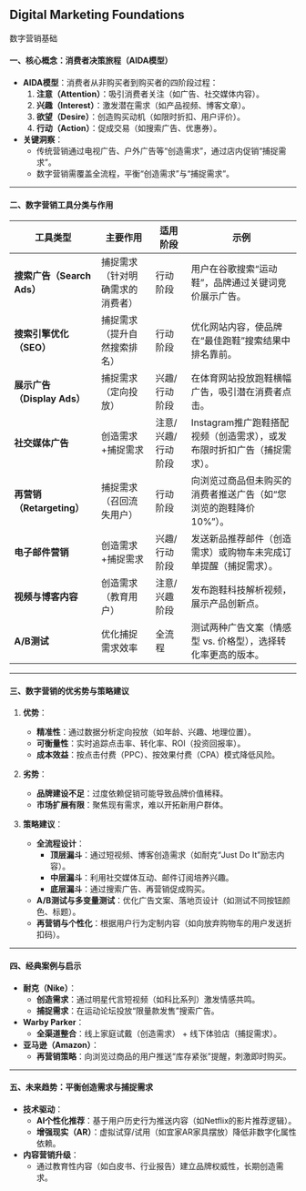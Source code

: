 ## Digital Marketing Foundations

数字营销基础

#### 一、核心概念：消费者决策旅程（AIDA模型）
- **AIDA模型**：消费者从非购买者到购买者的四阶段过程：  
  1. **注意（Attention）**：吸引消费者关注（如广告、社交媒体内容）。  
  2. **兴趣（Interest）**：激发潜在需求（如产品视频、博客文章）。  
  3. **欲望（Desire）**：创造购买动机（如限时折扣、用户评价）。  
  4. **行动（Action）**：促成交易（如搜索广告、优惠券）。  
- **关键洞察**：  
  - 传统营销通过电视广告、户外广告等“创造需求”，通过店内促销“捕捉需求”。  
  - 数字营销需覆盖全流程，平衡“创造需求”与“捕捉需求”。

---

#### 二、数字营销工具分类与作用
| **工具类型**             | **主要作用**                | **适用阶段**       | **示例**                                                                 |  
|--------------------------|-----------------------------|--------------------|--------------------------------------------------------------------------|  
| **搜索广告（Search Ads）** | 捕捉需求（针对明确需求的消费者） | 行动阶段           | 用户在谷歌搜索“运动鞋”，品牌通过关键词竞价展示广告。                        |  
| **搜索引擎优化（SEO）**   | 捕捉需求（提升自然搜索排名）   | 行动阶段           | 优化网站内容，使品牌在“最佳跑鞋”搜索结果中排名靠前。                       |  
| **展示广告（Display Ads）**| 捕捉需求（定向投放）           | 兴趣/行动阶段      | 在体育网站投放跑鞋横幅广告，吸引潜在消费者点击。                            |  
| **社交媒体广告**          | 创造需求+捕捉需求             | 注意/兴趣/行动阶段 | Instagram推广跑鞋搭配视频（创造需求），或发布限时折扣广告（捕捉需求）。     |  
| **再营销（Retargeting）** | 捕捉需求（召回流失用户）       | 行动阶段           | 向浏览过商品但未购买的消费者推送广告（如“您浏览的跑鞋降价10%”）。            |  
| **电子邮件营销**          | 创造需求+捕捉需求             | 兴趣/行动阶段      | 发送新品推荐邮件（创造需求）或购物车未完成订单提醒（捕捉需求）。              |  
| **视频与博客内容**        | 创造需求（教育用户）           | 注意/兴趣阶段      | 发布跑鞋科技解析视频，展示产品创新点。                                      |  
| **A/B测试**               | 优化捕捉需求效率               | 全流程             | 测试两种广告文案（情感型 vs. 价格型），选择转化率更高的版本。                 |  

---

#### 三、数字营销的优劣势与策略建议
1. **优势**：  
   - **精准性**：通过数据分析定向投放（如年龄、兴趣、地理位置）。  
   - **可衡量性**：实时追踪点击率、转化率、ROI（投资回报率）。  
   - **成本效益**：按点击付费（PPC）、按效果付费（CPA）模式降低风险。  

2. **劣势**：  
   - **品牌建设不足**：过度依赖促销可能导致品牌价值稀释。  
   - **市场扩展有限**：聚焦现有需求，难以开拓新用户群体。  

3. **策略建议**：  
   - **全流程设计**：  
     - **顶层漏斗**：通过短视频、博客创造需求（如耐克“Just Do It”励志内容）。  
     - **中层漏斗**：利用社交媒体互动、邮件订阅培养兴趣。  
     - **底层漏斗**：通过搜索广告、再营销促成购买。  
   - **A/B测试与多变量测试**：优化广告文案、落地页设计（如测试不同按钮颜色、标题）。  
   - **再营销与个性化**：根据用户行为定制内容（如向放弃购物车的用户发送折扣码）。  

---

#### 四、经典案例与启示
- **耐克（Nike）**：  
  - **创造需求**：通过明星代言短视频（如科比系列）激发情感共鸣。  
  - **捕捉需求**：在运动论坛投放“限量款发售”搜索广告。  
- **Warby Parker**：  
  - **全渠道整合**：线上家庭试戴（创造需求） + 线下体验店（捕捉需求）。  
- **亚马逊（Amazon）**：  
  - **再营销策略**：向浏览过商品的用户推送“库存紧张”提醒，刺激即时购买。  

---

#### 五、未来趋势：平衡创造需求与捕捉需求
- **技术驱动**：  
  - **AI个性化推荐**：基于用户历史行为推送内容（如Netflix的影片推荐逻辑）。  
  - **增强现实（AR）**：虚拟试穿/试用（如宜家AR家具摆放）降低非数字化属性依赖。  
- **内容营销升级**：  
  - 通过教育性内容（如白皮书、行业报告）建立品牌权威性，长期创造需求。 